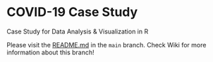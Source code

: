 # COVID-19 Case Study
Case Study for Data Analysis &amp; Visualization in R

Please visit the [README.md](https://github.com/hash-ir/case-study/blob/main/README.md) in the `main` branch. Check Wiki for more information about this branch!
